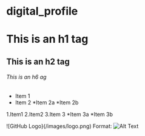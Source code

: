 # digital_profile
# This is an h1 tag
## This is an h2 tag
###### This is an h6 ag


* Item 1
* Item 2
  *Item 2a
  *Item 2b

1.Item1
2.Item2
3.Item 3
  *Item 3a
  *Item 3b

![GitHub Logo}(/images/logo.png)
Format: ![Alt Text](https://encrypted-tbn0.gstatic.com/images?q=tbn:ANd9GcTrOZ-iBesLAPOuTuSe__FgMwimBL8JZg9llQ&usqp=CAU)
